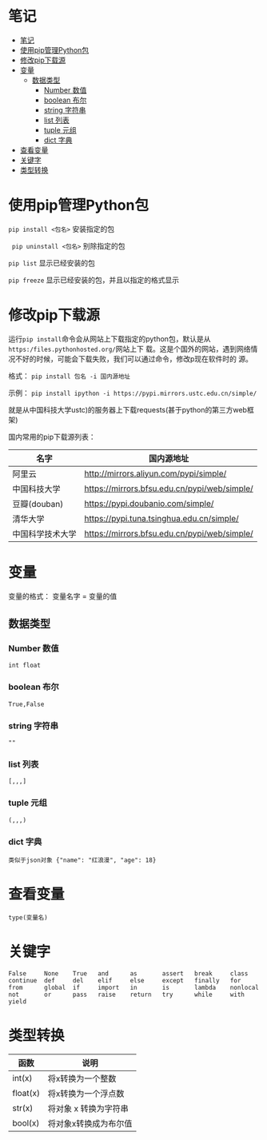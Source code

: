 # 笔记

<!-- TOC -->
* [笔记](#)
* [使用pip管理Python包](#pippython)
* [修改pip下载源](#pip)
* [变量](#)
  * [数据类型](#)
    * [Number 数值](#number-)
    * [boolean   布尔](#boolean---)
    * [string 字符串](#string-)
    * [list 列表](#list-)
    * [tuple 元组](#tuple-)
    * [dict 字典](#dict-)
* [查看变量](#)
* [关键字](#)
* [类型转换](#)
<!-- TOC -->

# 使用pip管理Python包

``pip install <包名>`` 安装指定的包

`` pip uninstall <包名>`` 别除指定的包

``pip list`` 显示已经安装的包

``pip freeze`` 显示已经安装的包，并且以指定的格式显示

# 修改pip下载源

运行``pip install``命令会从网站上下载指定的python包，默认是从``https:/files.pythonhosted.org/``网站上下
载。这是个国外的网站，遇到网络情况不好的时候，可能会下载失败，我们可以通过命令，修改p现在软件时的
源。

格式：
``pip install 包名 -i 国内源地址``

示例：
``pip install ipython -i https://pypi.mirrors.ustc.edu.cn/simple/``

就是从中国科技大学ustc)的服务器上下载requests(甚于python的第三方web框架)

国内常用的pip下载源列表：

| 名字         | 国内源地址                                        |
|------------|----------------------------------------------|
| 阿里云        | http://mirrors.aliyun.com/pypi/simple/       |
| 中国科技大学     | https://mirrors.bfsu.edu.cn/pypi/web/simple/ |
| 豆瓣(douban) | https://pypi.doubanio.com/simple/            |
| 清华大学       | https://pypi.tuna.tsinghua.edu.cn/simple/    |
| 中国科学技术大学   | https://mirrors.bfsu.edu.cn/pypi/web/simple/ |

# 变量

变量的格式： 变量名字 = 变量的值

## 数据类型

### Number 数值

    int float

### boolean   布尔
    True,False
### string 字符串

    ""

### list 列表

    [,,,]

### tuple 元组

    (,,,)

### dict 字典

    类似于json对象 {"name": "红浪漫", "age": 18}

# 查看变量
    type(变量名)

# 关键字
    False     None    True   and      as       assert   break     class 
    continue  def     del    elif     else     except   finally   for
    from      global  if     import   in       is       lambda    nonlocal
    not       or      pass   raise    return   try      while     with 
    yield

# 类型转换

| 函数       | 说明           |
|----------|--------------|
| int(x)   | 将x转换为一个整数    |
| float(x) | 将x转换为一个浮点数   |
| str(x)   | 将对象 x 转换为字符串 |
| bool(x)  | 将对象x转换成为布尔值  |

